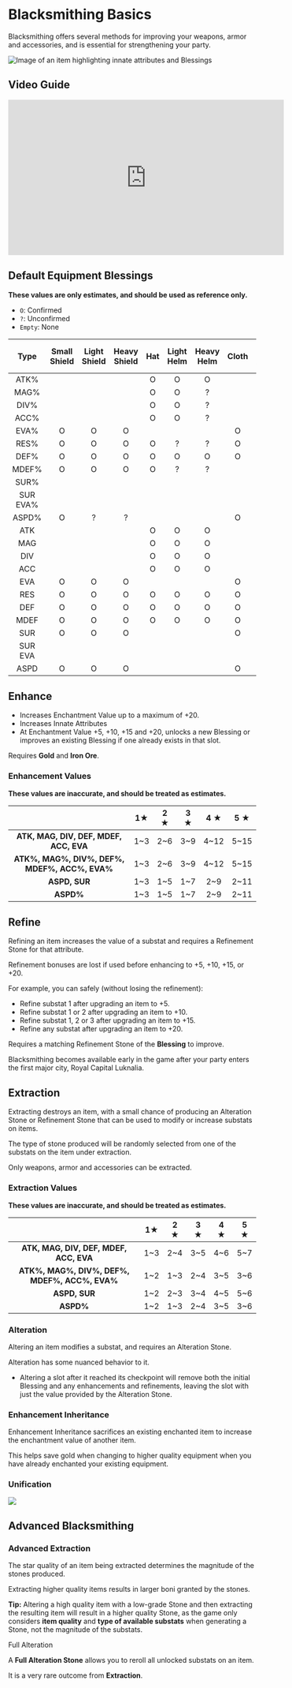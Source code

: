 # Blacksmithing Basics

Blacksmithing offers several methods for improving your weapons, armor and accessories, and is essential for strengthening your party.

![Image of an item highlighting innate attributes and Blessings](img/equipment.png)

## Video Guide

<iframe width="560" height="315" src="https://www.youtube.com/embed/w8pNI4OCXT4?si=oy3g4x5MfFPMTYe9" title="Wizardry variants daphne way of blacksmithing" frameborder="0" allow="accelerometer; autoplay; clipboard-write; encrypted-media; gyroscope; picture-in-picture; web-share" referrerpolicy="strict-origin-when-cross-origin" allowfullscreen></iframe>

## Default Equipment Blessings

**These values are only estimates, and should be used as reference only.**

* `O`: Confirmed
* `?`: Unconfirmed
* `Empty`: None

|   Type   | Small Shield | Light Shield | Heavy Shield | Hat | Light Helm | Heavy Helm | Cloth | Light Armor | Heavy Armor | Gloves | Light Gauntlets | Heavy Gauntlets | Shoes | Light Foot Armor | Heavy Foot Armor | Accessory |
|:--------:|:------------:|:------------:|:------------:|:---:|:----------:|:----------:|:-----:|:-----------:|:-----------:|:------:|:---------------:|:---------------:|:-----:|:----------------:|:----------------:|:---------:|
|   ATK%   |              |              |              |  O  |      O     |      O     |       |             |             |    0   |        0        |        0        |       |                  |                  |     O     |
|   MAG%   |              |              |              |  O  |      O     |      ?     |       |             |             |    0   |        0        |        0        |       |                  |                  |           |
|   DIV%   |              |              |              |  O  |      O     |      ?     |       |             |             |    O   |        O        |        ?        |       |                  |                  |     O     |
|   ACC%   |              |              |              |  O  |      O     |      ?     |       |             |             |    O   |        O        |        ?        |   O   |         ?        |         O        |     O     |
|   EVA%   |       O      |       O      |       O      |     |            |            |   O   |      O      |      O      |        |                 |                 |   O   |         O        |         O        |     ?     |
|   RES%   |       O      |       O      |       O      |  O  |      ?     |      ?     |   O   |      O      |      ?      |        |                 |                 |       |                  |                  |           |
|   DEF%   |       O      |       O      |       O      |  O  |      O     |      O     |   O   |      O      |      O      |    0   |        0        |        0        |       |                  |                  |     O     |
|   MDEF%  |       O      |       O      |       O      |  O  |      ?     |      ?     |       |             |             |        |                 |                 |       |                  |                  |           |
|   SUR%   |              |              |              |     |            |            |       |             |             |        |                 |                 |       |                  |                  |           |
| SUR EVA% |              |              |              |     |            |            |       |             |             |        |                 |                 |       |                  |                  |           |
|   ASPD%  |       O      |       ?      |       ?      |     |            |            |   O   |      O      |      ?      |        |                 |                 |   O   |         ?        |         ?        |     O     |
|    ATK   |              |              |              |  O  |      O     |      O     |       |             |             |    O   |        O        |        O        |       |                  |                  |     O     |
|    MAG   |              |              |              |  O  |      O     |      O     |       |             |             |    O   |        ?        |        ?        |       |                  |                  |     O     |
|    DIV   |              |              |              |  O  |      O     |      O     |       |             |             |    O   |        O        |        O        |       |                  |                  |     O     |
|    ACC   |              |              |              |  O  |      O     |      O     |       |             |             |    O   |        O        |        O        |   O   |         O        |         O        |     O     |
|    EVA   |       O      |       O      |       O      |     |            |            |   O   |      O      |      O      |        |                 |                 |   O   |         O        |         O        |     O     |
|    RES   |       O      |       O      |       O      |  O  |      O     |      O     |   O   |      O      |      ?      |        |                 |                 |   O   |         O        |         O        |           |
|    DEF   |       O      |       O      |       O      |  O  |      O     |      O     |   O   |      O      |      O      |    O   |        O        |        O        |   O   |         O        |         O        |     O     |
|   MDEF   |       O      |       O      |       O      |  O  |      O     |      O     |   O   |      O      |      O      |    O   |        O        |        O        |   O   |         O        |         O        |     O     |
|    SUR   |       O      |       O      |       O      |     |            |            |   O   |      O      |      ?      |        |                 |                 |       |                  |                  |     O     |
|  SUR EVA |              |              |              |     |            |            |       |             |             |        |                 |                 |       |                  |                  |           |
|   ASPD   |       O      |       O      |       O      |     |            |            |   O   |      O      |      ?      |        |                 |                 |   O   |         O        |         O        |     O     |

## Enhance
 - Increases Enchantment Value up to a maximum of +20.
 - Increases Innate Attributes
 - At Enchantment Value +5, +10, +15 and +20, unlocks a new Blessing or improves an existing Blessing if one already exists in that slot.

Requires **Gold** and **Iron Ore**.

### Enhancement Values

**These values are inaccurate, and should be treated as estimates.**

|                                               |  1★ | 2 ★ | 3 ★ |  4 ★ |  5 ★ |
|:---------------------------------------------:|:---:|:---:|:---:|:----:|:----:|
|     **ATK, MAG, DIV, DEF, MDEF, ACC, EVA**    | 1~3 | 2~6 | 3~9 | 4~12 | 5~15 |
| **ATK%, MAG%, DIV%, DEF%, MDEF%, ACC%, EVA%** | 1~3 | 2~6 | 3~9 | 4~12 | 5~15 |
|                 **ASPD, SUR**                 | 1~3 | 1~5 | 1~7 |  2~9 | 2~11 |
|                   **ASPD%**                   | 1~3 | 1~5 | 1~7 |  2~9 | 2~11 |

## Refine

Refining an item increases the value of a substat and requires a Refinement Stone for that attribute.

Refinement bonuses are lost if used before enhancing to +5, +10, +15, or +20.

For example, you can safely (without losing the refinement):
- Refine substat 1 after upgrading an item to +5.
- Refine substat 1 or 2 after upgrading an item to +10.
- Refine substat 1, 2 or 3 after upgrading an item to +15.
- Refine any substat after upgrading an item to +20.

Requires a matching Refinement Stone of the **Blessing** to improve.

Blacksmithing becomes available early in the game after your party enters the first major city, Royal Capital Luknalia.

## Extraction

Extracting destroys an item, with a small chance of producing an Alteration Stone or Refinement Stone that can be used to modify or increase substats on items.

The type of stone produced will be randomly selected from one of the substats on the item under extraction.

Only weapons, armor and accessories can be extracted.

### Extraction Values

**These values are inaccurate, and should be treated as estimates.**

|                                               |  1★ | 2 ★ | 3 ★ | 4 ★ | 5 ★ |
|:---------------------------------------------:|:---:|:---:|:---:|:---:|:---:|
|     **ATK, MAG, DIV, DEF, MDEF, ACC, EVA**    | 1~3 | 2~4 | 3~5 | 4~6 | 5~7 |
| **ATK%, MAG%, DIV%, DEF%, MDEF%, ACC%, EVA%** | 1~2 | 1~3 | 2~4 | 3~5 | 3~6 |
|                 **ASPD, SUR**                 | 1~2 | 2~3 | 3~4 | 4~5 | 5~6 |
|                   **ASPD%**                   | 1~2 | 1~3 | 2~4 | 3~5 | 3~6 |

### Alteration

Altering an item modifies a substat, and requires an Alteration Stone.

Alteration has some nuanced behavior to it.

* Altering a slot after it reached its checkpoint will remove both the initial Blessing and any enhancements and refinements, leaving the slot with just the value provided by the Alteration Stone.

### Enhancement Inheritance

Enhancement Inheritance sacrifices an existing enchanted item to increase the enchantment value of another item.

This helps save gold when changing to higher quality equipment when you have already enchanted your existing equipment.

### Unification

![](img/unifying-equipment.jpg)

## Advanced Blacksmithing

### Advanced Extraction

The star quality of an item being extracted determines the magnitude of the stones produced. 

Extracting higher quality items results in larger boni granted by the stones.

**Tip:** Altering a high quality item with a low-grade Stone and then extracting the resulting item will result in a higher quality Stone, as the game only considers **item quality** and **type of available substats** when generating a Stone, not the magnitude of the substats.

Full Alteration

A **Full Alteration Stone** allows you to reroll all unlocked substats on an item.

It is a very rare outcome from **Extraction**.